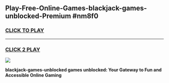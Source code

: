 
## Play-Free-Online-Games-blackjack-games-unblocked-Premium #nm8f0
<h3>
<a href="https://premium.freeplayer.one?title=blackjack-games-unblocked&ref=8M">CLICK TO PLAY</a></h3>
<hr>

<h3>
<a href="https://premium.freeplayer.one?title=blackjack-games-unblocked&ref=8M">CLICK 2 PLAY</a>
  
</h3>

<a href="https://premium.freeplayer.one?title=blackjack-games-unblocked&ref=8M"><img src="https://clearcache.store/games.png"></a>


**blackjack-games-unblocked games unblocked: Your Gateway to Fun and Accessible Online Gaming**
